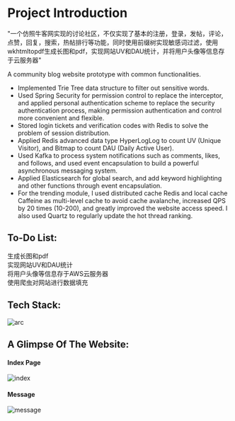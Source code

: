 # Project Introduction
"一个仿照牛客网实现的讨论社区，不仅实现了基本的注册，登录，发帖，评论，点赞，回复，搜索，热帖排行等功能，同时使用前缀树实现敏感词过滤，使用wkhtmltopdf生成长图和pdf，实现网站UV和DAU统计，并将用户头像等信息存于云服务器"  

A community blog website prototype with common functionalities.   

- Implemented Trie Tree data structure to filter out sensitive words.  
- Used Spring Security for permission control to replace the interceptor, and applied personal authentication scheme to replace the security authentication process, making permission authentication and control more convenient and flexible.  
- Stored login tickets and verification codes with Redis to solve the problem of session distribution.  
- Applied Redis advanced data type HyperLogLog to count UV (Unique Visitor), and Bitmap to count DAU (Daily Active User).  
- Used Kafka to process system notifications such as comments, likes, and follows, and used event encapsulation to build a powerful asynchronous messaging system.
- Applied Elasticsearch for global search, and add keyword highlighting and other functions through event encapsulation.
- For the trending module, I used distributed cache Redis and local cache Caffeine as multi-level cache to avoid cache avalanche, increased QPS by 20 times (10-200), and greatly improved the website access speed. I also used Quartz to regularly update the hot thread ranking.

## To-Do List:
生成长图和pdf    
实现网站UV和DAU统计    
将用户头像等信息存于AWS云服务器  
使用爬虫对网站进行数据填充

## Tech Stack:
![arc](https://github.com/user-attachments/assets/e41b1268-797f-40fc-a77f-785624987894)

## A Glimpse Of The Website: 
#### Index Page
![index](https://github.com/user-attachments/assets/006278f1-4019-418a-a556-d86e2774a85f)  
#### Message
![message](https://github.com/user-attachments/assets/dc25b0ff-9c28-4f81-b976-a33132f41efe)




